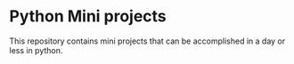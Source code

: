 # Python Mini projects 
This repository contains mini projects that can be accomplished in a day or less in python. 
